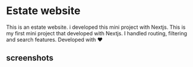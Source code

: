 # Estate website

This is an estate website. i developed this mini project with Nextjs.
This is my first mini project that developed with Nextjs.
I handled routing, filtering and search features.
Developed with ❤️

## screenshots
<img src="" />
